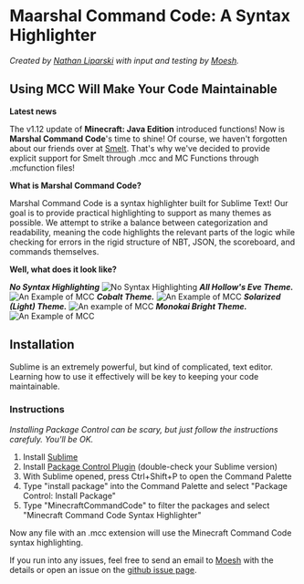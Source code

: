# Maarshal Command Code: A Syntax Highlighter

*Created by [Nathan Liparski](http://twitter.com/NateLipiarski) with input and testing by [Moesh](http://moesh.ca/about).*

## Using MCC Will Make Your Code Maintainable

__Latest news__

The v1.12 update of **Minecraft: Java Edition** introduced functions! Now is **Marshal Command Code**'s time to shine! Of course, we haven't forgotten about our friends over at [Smelt](http://smelt.gnasp.com). That's why we've decided to provide explicit support for Smelt through .mcc and MC Functions through .mcfunction files!

__What is Marshal Command Code?__

Marshal Command Code is a syntax highlighter built for Sublime Text! Our goal is to provide practical highlighting to support as many themes as possible. We attempt to strike a balance between categorization and readability, meaning the code highlights the relevant parts of the logic while checking for errors in the rigid structure of NBT, JSON, the scoreboard, and commands themselves.

__Well, what does it look like?__

***No Syntax Highlighting***
![No Syntax Highlighting](http://i.imgur.com/bIwktmC.png)
***All Hollow's Eve Theme.***
![An Example of MCC](http://i.imgur.com/IWRKmvx.png)
***Cobalt Theme.***
![An Example of MCC](http://i.imgur.com/nNyIvqv.png)
***Solarized (Light) Theme.***
![An example of MCC](http://i.imgur.com/Aq6fMMc.png)
***Monokai Bright Theme.***
![An Example of MCC](http://i.imgur.com/XzPCI2y.png)

## Installation

Sublime is an extremely powerful, but kind of complicated, text editor. Learning how to use it effectively will be key to keeping your code maintainable.

### Instructions

*Installing Package Control can be scary, but just follow the instructions carefuly. You'll be OK.*

1. Install [Sublime](https://www.sublimetext.com/)
2. Install [Package Control Plugin](https://packagecontrol.io/installation) (double-check your Sublime version)
3. With Sublime opened, press Ctrl+Shift+P to open the Command Palette
4. Type "install package" into the Command Palette and select "Package Control: Install Package"
5. Type "MinecraftCommandCode" to filter the packages and select "Minecraft Command Code Syntax Highlighter"

Now any file with an .mcc extension will use the Minecraft Command Code syntax highlighting.

If you run into any issues, feel free to send an email to [Moesh](mailto:moesh@moesh.ca) with the details or open an issue on the [github issue page](https://github.com/42iscool42/MCC/issues).

